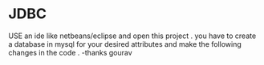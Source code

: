 # JDBC
USE an ide like netbeans/eclipse and open this project .
you have to create a database in mysql for your desired attributes and make the following changes in the code .
    -thanks
      gourav
